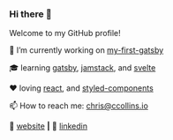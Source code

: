 ### Hi there 👋

Welcome to my GitHub profile!

💫 I’m currently working on [my-first-gatsby][my-first-gatsby]

🎓 learning [gatsby][gatsby], [jamstack][jamstack], and [svelte][svelte]

❤️ loving [react][react], and [styled-components][styled]

📫 How to reach me: chris@ccollins.io

🏡 [website][website] **|**
👔 [linkedin][linkedin]

[website]: https://ccollins.io
[linkedin]: https://www.linkedin.com/in/ccollins1544/
[gatsby]: https://gatsbyjs.org
[jamstack]: https://jamstack.org
[svelte]: https://svelte.dev
[react]: http://reactjs.org
[styled]: https://styled-components.com
[my-first-gatsby]: https://github.com/ccollins1544/my-first-gatsby

<!--
**ccollins1544/ccollins1544** is a ✨ _special_ ✨ repository because its `README.md` (this file) appears on your GitHub profile.

Here are some ideas to get you started:

- 🔭 I’m currently working on ...
- 🌱 I’m currently learning ...
- 👯 I’m looking to collaborate on ...
- 🤔 I’m looking for help with ...
- 💬 Ask me about ...
- 📫 How to reach me: ...
- 😄 Pronouns: ...
- ⚡ Fun fact: ...
-->
